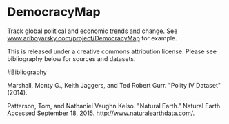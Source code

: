 # DemocracyMap
Track global political and economic trends and change. See www.ariboyarsky.com/project/DemocracyMap for example.


This is released under a creative commons attribution license. Please see bibliography below for sources and datasets.

#Bibliography

Marshall, Monty G., Keith Jaggers, and Ted Robert Gurr. "Polity IV Dataset" (2014).

Patterson, Tom, and Nathaniel Vaughn Kelso. "Natural Earth." Natural Earth. Accessed September 18, 2015. http://www.naturalearthdata.com/.

